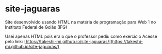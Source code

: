 # site-jaguaras
Site desenvolvido usando HTML na matéria de programação para Web 1 no Instituto Federal de Goiás (IFG)

Usei apenas HTML pois era o que o professor pediu como exercício
Acesse pelo link: 
[https://takeshi-mi.github.io/site-jaguaras/](https://takeshi-mi.github.io/site-jaguaras/)
